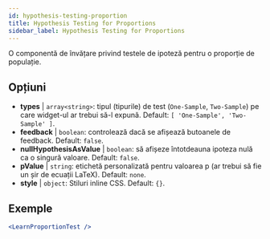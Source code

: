 ```yaml
---
id: hypothesis-testing-proportion
title: Hypothesis Testing for Proportions
sidebar_label: Hypothesis Testing for Proportions
---
```


O componentă de învățare privind testele de ipoteză pentru o proporție de populație.

## Opțiuni

* __types__ | `array<string>`: tipul (tipurile) de test (`One-Sample`, `Two-Sample`) pe care widget-ul ar trebui să-l expună. Default: `[
  'One-Sample',
  'Two-Sample'
]`.
* __feedback__ | `boolean`: controlează dacă se afișează butoanele de feedback. Default: `false`.
* __nullHypothesisAsValue__ | `boolean`: să afișeze întotdeauna ipoteza nulă ca o singură valoare. Default: `false`.
* __pValue__ | `string`: etichetă personalizată pentru valoarea p (ar trebui să fie un șir de ecuații LaTeX). Default: `none`.
* __style__ | `object`: Stiluri inline CSS. Default: `{}`.


## Exemple

```jsx live
<LearnProportionTest />
```

